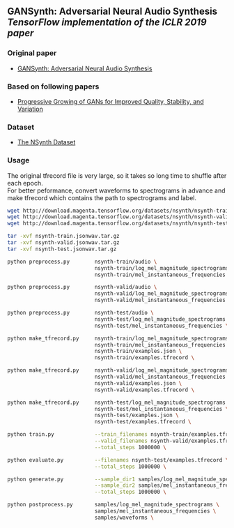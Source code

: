 ## GANSynth: Adversarial Neural Audio Synthesis<br><i>TensorFlow implementation of the ICLR 2019 paper</i>

### Original paper 
* [GANSynth: Adversarial Neural Audio Synthesis](https://openreview.net/pdf?id=H1xQVn09FX)

### Based on following papers
* [Progressive Growing of GANs for Improved Quality, Stability, and Variation](https://arxiv.org/pdf/1710.10196.pdf)

### Dataset
* [The NSynth Dataset](https://magenta.tensorflow.org/datasets/nsynth)

### Usage
The original tfrecord file is very large, so it takes so long time to shuffle after each epoch.   
For better peformance, convert waveforms to spectrograms in advance and make tfrecord which contains the path to spectrograms and label.
```bash
wget http://download.magenta.tensorflow.org/datasets/nsynth/nsynth-train.jsonwav.tar.gz
wget http://download.magenta.tensorflow.org/datasets/nsynth/nsynth-valid.jsonwav.tar.gz
wget http://download.magenta.tensorflow.org/datasets/nsynth/nsynth-test.jsonwav.tar.gz

tar -xvf nsynth-train.jsonwav.tar.gz
tar -xvf nsynth-valid.jsonwav.tar.gz
tar -xvf nsynth-test.jsonwav.tar.gz

python preprocess.py        nsynth-train/audio \
                            nsynth-train/log_mel_magnitude_spectrograms \
                            nsynth-train/mel_instantaneous_frequencies \

python preprocess.py        nsynth-valid/audio \
                            nsynth-valid/log_mel_magnitude_spectrograms \
                            nsynth-valid/mel_instantaneous_frequencies \

python preprocess.py        nsynth-test/audio \
                            nsynth-test/log_mel_magnitude_spectrograms \
                            nsynth-test/mel_instantaneous_frequencies \

python make_tfrecord.py     nsynth-train/log_mel_magnitude_spectrograms \
                            nsynth-train/mel_instantaneous_frequencies \
                            nsynth-train/examples.json \
                            nsynth-train/examples.tfrecord \

python make_tfrecord.py     nsynth-valid/log_mel_magnitude_spectrograms \
                            nsynth-valid/mel_instantaneous_frequencies \
                            nsynth-valid/examples.json \
                            nsynth-valid/examples.tfrecord \

python make_tfrecord.py     nsynth-test/log_mel_magnitude_spectrograms \
                            nsynth-test/mel_instantaneous_frequencies \
                            nsynth-test/examples.json \
                            nsynth-test/examples.tfrecord \

python train.py             --train_filenames nsynth-train/examples.tfrecord \
                            --valid_filenames nsynth-valid/examples.tfrecord \
                            --total_steps 1000000 \

python evaluate.py          --filenames nsynth-test/examples.tfrecord \
                            --total_steps 1000000 \

python generate.py          --sample_dir1 samples/log_mel_magnitude_spectrograms \
                            --sample_dir2 samples/mel_instantaneous_frequencies \
                            --total_steps 1000000 \

python postprocess.py       samples/log_mel_magnitude_spectrograms \
                            samples/mel_instantaneous_frequencies \
                            samples/waveforms \
```
